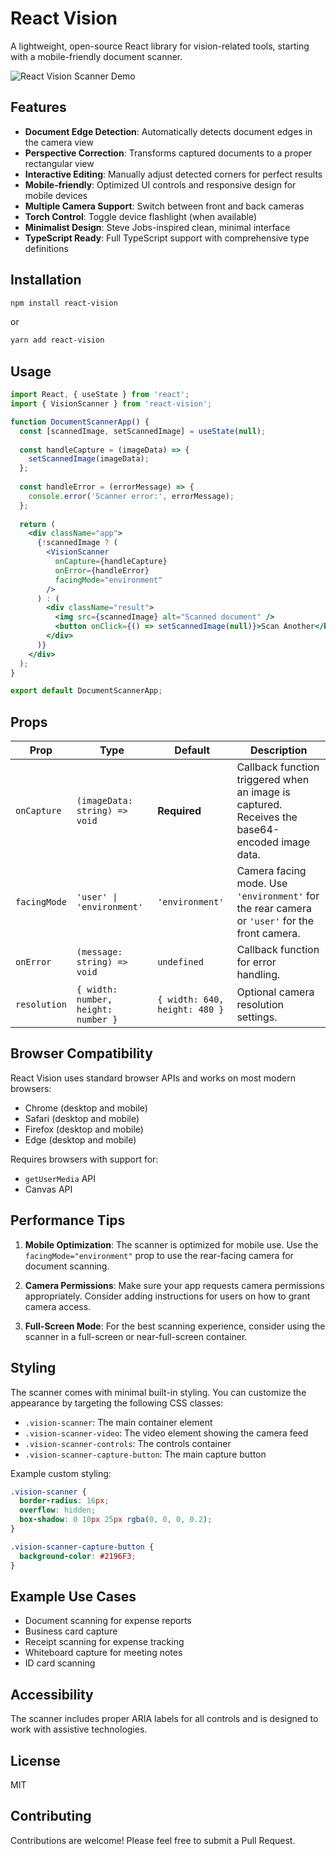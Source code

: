 # React Vision

A lightweight, open-source React library for vision-related tools, starting with a mobile-friendly document scanner.

![React Vision Scanner Demo](https://via.placeholder.com/800x450?text=React+Vision+Document+Scanner)

## Features

- **Document Edge Detection**: Automatically detects document edges in the camera view
- **Perspective Correction**: Transforms captured documents to a proper rectangular view
- **Interactive Editing**: Manually adjust detected corners for perfect results
- **Mobile-friendly**: Optimized UI controls and responsive design for mobile devices
- **Multiple Camera Support**: Switch between front and back cameras
- **Torch Control**: Toggle device flashlight (when available)
- **Minimalist Design**: Steve Jobs-inspired clean, minimal interface
- **TypeScript Ready**: Full TypeScript support with comprehensive type definitions

## Installation

```bash
npm install react-vision
```

or

```bash
yarn add react-vision
```

## Usage

```jsx
import React, { useState } from 'react';
import { VisionScanner } from 'react-vision';

function DocumentScannerApp() {
  const [scannedImage, setScannedImage] = useState(null);
  
  const handleCapture = (imageData) => {
    setScannedImage(imageData);
  };
  
  const handleError = (errorMessage) => {
    console.error('Scanner error:', errorMessage);
  };
  
  return (
    <div className="app">
      {!scannedImage ? (
        <VisionScanner 
          onCapture={handleCapture}
          onError={handleError}
          facingMode="environment"
        />
      ) : (
        <div className="result">
          <img src={scannedImage} alt="Scanned document" />
          <button onClick={() => setScannedImage(null)}>Scan Another</button>
        </div>
      )}
    </div>
  );
}

export default DocumentScannerApp;
```

## Props

| Prop | Type | Default | Description |
|------|------|---------|-------------|
| `onCapture` | `(imageData: string) => void` | **Required** | Callback function triggered when an image is captured. Receives the base64-encoded image data. |
| `facingMode` | `'user' \| 'environment'` | `'environment'` | Camera facing mode. Use `'environment'` for the rear camera or `'user'` for the front camera. |
| `onError` | `(message: string) => void` | `undefined` | Callback function for error handling. |
| `resolution` | `{ width: number, height: number }` | `{ width: 640, height: 480 }` | Optional camera resolution settings. |

## Browser Compatibility

React Vision uses standard browser APIs and works on most modern browsers:

- Chrome (desktop and mobile)
- Safari (desktop and mobile)
- Firefox (desktop and mobile)
- Edge (desktop and mobile)

Requires browsers with support for:
- `getUserMedia` API
- Canvas API

## Performance Tips

1. **Mobile Optimization**: The scanner is optimized for mobile use. Use the `facingMode="environment"` prop to use the rear-facing camera for document scanning.

2. **Camera Permissions**: Make sure your app requests camera permissions appropriately. Consider adding instructions for users on how to grant camera access.

3. **Full-Screen Mode**: For the best scanning experience, consider using the scanner in a full-screen or near-full-screen container.

## Styling

The scanner comes with minimal built-in styling. You can customize the appearance by targeting the following CSS classes:

- `.vision-scanner`: The main container element
- `.vision-scanner-video`: The video element showing the camera feed
- `.vision-scanner-controls`: The controls container
- `.vision-scanner-capture-button`: The main capture button

Example custom styling:

```css
.vision-scanner {
  border-radius: 16px;
  overflow: hidden;
  box-shadow: 0 10px 25px rgba(0, 0, 0, 0.2);
}

.vision-scanner-capture-button {
  background-color: #2196F3;
}
```

## Example Use Cases

- Document scanning for expense reports
- Business card capture
- Receipt scanning for expense tracking
- Whiteboard capture for meeting notes
- ID card scanning

## Accessibility

The scanner includes proper ARIA labels for all controls and is designed to work with assistive technologies.

## License

MIT

## Contributing

Contributions are welcome! Please feel free to submit a Pull Request.
